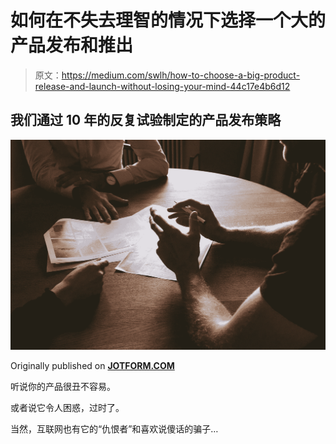 # 如何在不失去理智的情况下选择一个大的产品发布和推出

> 原文：<https://medium.com/swlh/how-to-choose-a-big-product-release-and-launch-without-losing-your-mind-44c17e4b6d12>

## **我们通过 10 年的反复试验制定的产品发布策略**

![](img/2498e441602dd3b13a360501b4710184.png)

Originally published on [**JOTFORM.COM**](http://jotform.com)

听说你的产品很丑不容易。

或者说它令人困惑，过时了。

当然，互联网也有它的“仇恨者”和喜欢说傻话的骗子…